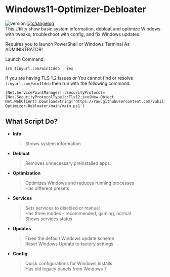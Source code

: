 # Windows11-Optimizer-Debloater
![version](https://img.shields.io/badge/version%20-1.2-lighgreen)
[![changelog](https://img.shields.io/badge/📋-release%20notes-00B2EE.svg)](https://github.com/vukilis/Windows11-Optimizer-Debloater/blob/main/CHANGELOG.md)  
This Utility show basic system information, debloat and optimize Windows with tweaks, troubleshoot with config, and fix Windows updates.

Requires you to launch PowerShell or Windows Terminal As ADMINISTRATOR!

Launch Command:

```
irm tinyurl.com/win11deb | iex
```
If you are having TLS 1.2 Issues or You cannot find or resolve `tinyurl.com/win11deb` then run with the following command:
```
[Net.ServicePointManager]::SecurityProtocol=[Net.SecurityProtocolType]::Tls12;iex(New-Object Net.WebClient).DownloadString('https://raw.githubusercontent.com/vukilis/Windows11-Optimizer-Debloater/main/main.ps1')
```
## What Script Do?
- **Info**
  > Shows system information
- **Debloat**
  > Removes unnecessary preinstalled apps.
- **Optimization**
  > Optimizes Windows and reduces running processes  
  > Has different presets
- **Services**
  > Sets services to disabled or manual  
  > Has three modes - recommended, gaming, normal  
  > Shows services status
- **Updates**
  > Fixes the default Windows update scheme  
  > Reset Windows Update to factory settings
- **Config**
  > Quick configurations for Windows Installs  
  > Has old legacy panels from Windows 7